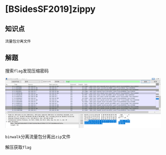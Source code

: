# [BSidesSF2019]zippy

## 知识点

`流量包分离文件`

## 解题

搜索`flag`发现压缩密码

![image-20231128220732656](./img/61-1.png)

`binwalk`分离流量包分离出`zip`文件

解压获取`flag`